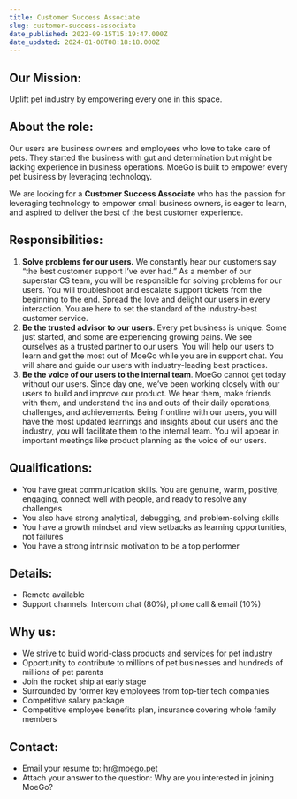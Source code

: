 ```yaml
---
title: Customer Success Associate
slug: customer-success-associate
date_published: 2022-09-15T15:19:47.000Z
date_updated: 2024-01-08T08:18:18.000Z
---
```


## Our Mission:

Uplift pet industry by empowering every one in this space.

## About the role:

Our users are business owners and employees who love to take care of pets. They started the business with gut and determination but might be lacking experience in business operations. MoeGo is built to empower every pet business by leveraging technology.

We are looking for a **Customer Success Associate** who has the passion for leveraging technology to empower small business owners, is eager to learn, and aspired to deliver the best of the best customer experience.

## Responsibilities:

1. **Solve problems for our users.** We constantly hear our customers say “the best customer support I’ve ever had.” As a member of our superstar CS team, you will be responsible for solving problems for our users. You will troubleshoot and escalate support tickets from the beginning to the end. Spread the love and delight our users in every interaction. You are here to set the standard of the industry-best customer service.
2. **Be the trusted advisor to our users**. Every pet business is unique. Some just started, and some are experiencing growing pains. We see ourselves as a trusted partner to our users. You will help our users to learn and get the most out of MoeGo while you are in support chat. You will share and guide our users with industry-leading best practices.
3. **Be the voice of our users to the internal team**. MoeGo cannot get today without our users. Since day one, we’ve been working closely with our users to build and improve our product. We hear them, make friends with them, and understand the ins and outs of their daily operations, challenges, and achievements. Being frontline with our users, you will have the most updated learnings and insights about our users and the industry, you will facilitate them to the internal team. You will appear in important meetings like product planning as the voice of our users.

## Qualifications:

- You have great communication skills. You are genuine, warm, positive, engaging, connect well with people, and ready to resolve any challenges
- You also have strong analytical, debugging, and problem-solving skills
- You have a growth mindset and view setbacks as learning opportunities, not failures
- You have a strong intrinsic motivation to be a top performer

## Details:

- Remote available
- Support channels: Intercom chat (80%), phone call & email (10%)

## **Why us:**

- We strive to build world-class products and services for pet industry
- Opportunity to contribute to millions of pet businesses and hundreds of millions of pet parents
- Join the rocket ship at early stage
- Surrounded by former key employees from top-tier tech companies
- Competitive salary package
- Competitive employee benefits plan, insurance covering whole family members

## Contact:

- Email your resume to: hr@moego.pet
- Attach your answer to the question: Why are you interested in joining MoeGo?
